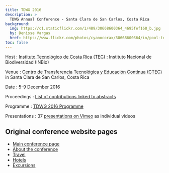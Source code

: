 ```yaml
---
title: TDWG 2016
description: >
  TDWG Annual Conference - Santa Clara de San Carlos, Costa Rica
background:
  img: https://c1.staticflickr.com/1/489/30668600364_4695fef168_b.jpg
  by: Denisse Vargas
  href: https://www.flickr.com/photos/cyanocorax/30668600364/in/pool-tdwg16/
toc: false
---
```


Host
: [Instituto Tecnológico de Costa Rica (TEC)](https://www.tec.ac.cr/)
: Instituto Nacional de Biodiversidad (INBio)

Venue
: [Centro de Transferencia Tecnológica y Educación Continua (CTEC)](http://www.ctec.tec.ac.cr/) in Santa Clara de San Carlos, Costa Rica

Date
: 5-9 December 2016

Proceedings
: [List of contributions linked to abstracts](https://mbgocs.mobot.org/index.php/tdwg/tdwg2016/schedConf/presentations)

Programme
: [TDWG 2016 Programme](https://static.tdwg.org/conferences/2016/tdwg_2016_programme.pdf)

Presentations
: 37 [presentations on Vimeo](https://vimeo.com/album/4308386) as individual videos

## Original conference website pages

- [Main conference page](https://static.tdwg.org/conferences/2016/tdwg_2016_conference_page.pdf)
- [About the conference](https://static.tdwg.org/conferences/2016/tdwg_2016_about_the_conference.pdf)
- [Travel](https://static.tdwg.org/conferences/2016/tdwg_2016_travel_information.pdf)
- [Hotels](https://static.tdwg.org/conferences/2016/tdwg_2016_hotels.pdf)
- [Excursions](https://static.tdwg.org/conferences/2016/tdwg_2016_excursions.pdf)
